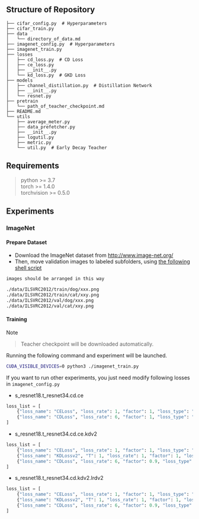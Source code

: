 
## Structure of Repository
```
├── cifar_config.py  # Hyperparameters
├── cifar_train.py
├── data
│   └── directory_of_data.md
├── imagenet_config.py  # Hyperparameters
├── imagenet_train.py
├── losses
│   ├── cd_loss.py  # CD Loss
│   ├── ce_loss.py
│   ├── __init__.py
│   └── kd_loss.py  # GKD Loss
├── models
│   ├── channel_distillation.py  # Distillation Network
│   ├── __init__.py
│   └── resnet.py
├── pretrain
│   └── path_of_teacher_checkpoint.md
├── README.md
└── utils
    ├── average_meter.py
    ├── data_prefetcher.py
    ├── __init__.py
    ├── logutil.py
    ├── metric.py
    └── util.py  # Early Decay Teacher
```

## Requirements

> python >= 3.7  
> torch >= 1.4.0  
> torchvision >= 0.5.0

## Experiments

### ImageNet

#### Prepare Dataset

+ Download the ImageNet dataset from http://www.image-net.org/
+ Then, move validation images to labeled subfolders, using [the following shell script](https://raw.githubusercontent.com/soumith/imagenetloader.torch/master/valprep.sh)

```bash
images should be arranged in this way

./data/ILSVRC2012/train/dog/xxx.png
./data/ILSVRC2012/train/cat/xxy.png
./data/ILSVRC2012/val/dog/xxx.png
./data/ILSVRC2012/val/cat/xxy.png
```

#### Training

Note  
> Teacher checkpoint will be downloaded automatically.  

Running the following command and experiment will be launched.

```bash
CUDA_VISIBLE_DEVICES=0 python3 ./imagenet_train.py
```

If you want to run other experiments, you just need modify following losses in `imagenet_config.py`

+ s_resnet18.t_resnet34.cd.ce
```python
loss_list = [
    {"loss_name": "CELoss", "loss_rate": 1, "factor": 1, "loss_type": "ce_family", "loss_rate_decay": "lrdv1"},
    {"loss_name": "CDLoss", "loss_rate": 6, "factor": 1, "loss_type": "fd_family", "loss_rate_decay": "lrdv1"},
]
```

+ s_resnet18.t_resnet34.cd.ce.kdv2
```python
loss_list = [
    {"loss_name": "CELoss", "loss_rate": 1, "factor": 1, "loss_type": "ce_family", "loss_rate_decay": "lrdv1"},
    {"loss_name": "KDLossv2", "T": 1, "loss_rate": 1, "factor": 1, "loss_type": "kdv2_family", "loss_rate_decay": "lrdv1"},
    {"loss_name": "CDLoss", "loss_rate": 6, "factor": 0.9, "loss_type": "fd_family", "loss_rate_decay": "lrdv1"},
]
```

+ s_resnet18.t_resnet34.cd.kdv2.lrdv2
```python
loss_list = [
    {"loss_name": "CELoss", "loss_rate": 1, "factor": 1, "loss_type": "ce_family", "loss_rate_decay": "lrdv2"},
    {"loss_name": "KDLossv2", "T": 1, "loss_rate": 1, "factor": 1, "loss_type": "kdv2_family", "loss_rate_decay": "lrdv2"},
    {"loss_name": "CDLoss", "loss_rate": 6, "factor": 0.9, "loss_type": "fd_family", "loss_rate_decay": "lrdv2"},
]
```



